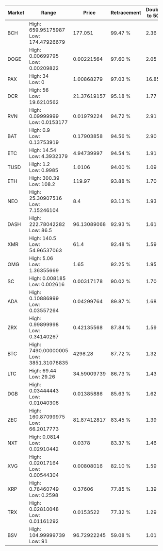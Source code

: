 | Market | Range | Price| Retracement | Doubles to 50% |
| --- | --- | --- | --- | --- |
| BCH | High: 659.95175987<br />Low: 174.47926679 | 177.051 | 99.47 % | 2.36 |
| DOGE | High: 0.00699795<br />Low: 0.00209822 | 0.00221564 | 97.60 % | 2.05 |
| PAX | High: 34<br />Low: 0 | 1.00868279 | 97.03 % | 16.85 |
| DCR | High: 56<br />Low: 19.6210562 | 21.37619157 | 95.18 % | 1.77 |
| RVN | High: 0.09999999<br />Low: 0.0153177 | 0.01979224 | 94.72 % | 2.91 |
| BAT | High: 0.9<br />Low: 0.13753919 | 0.17903858 | 94.56 % | 2.90 |
| ETC | High: 14.54<br />Low: 4.3932379 | 4.94739997 | 94.54 % | 1.91 |
| TUSD | High: 1.2<br />Low: 0.9985 | 1.0106 | 94.00 % | 1.09 |
| ETH | High: 300.39<br />Low: 108.2 | 119.97 | 93.88 % | 1.70 |
| NEO | High: 25.30907516<br />Low: 7.15246104 | 8.4 | 93.13 % | 1.93 |
| DASH | High: 222.78042282<br />Low: 86.5 | 96.13089068 | 92.93 % | 1.61 |
| XMR | High: 140.5<br />Low: 54.96537063 | 61.4 | 92.48 % | 1.59 |
| OMG | High: 5.06<br />Low: 1.36355669 | 1.65 | 92.25 % | 1.95 |
| SC | High: 0.008185<br />Low: 0.002616 | 0.00317178 | 90.02 % | 1.70 |
| ADA | High: 0.10886999<br />Low: 0.03557264 | 0.04299764 | 89.87 % | 1.68 |
| ZRX | High: 0.99899998<br />Low: 0.34140267 | 0.42135568 | 87.84 % | 1.59 |
| BTC | High: 7490.00000005<br />Low: 3851.31078835 | 4298.28 | 87.72 % | 1.32 |
| LTC | High: 69.44<br />Low: 29.26 | 34.59009739 | 86.73 % | 1.43 |
| DGB | High: 0.03444443<br />Low: 0.01040306 | 0.01385886 | 85.63 % | 1.62 |
| ZEC | High: 160.87099975<br />Low: 66.2017773 | 81.87412817 | 83.45 % | 1.39 |
| NXT | High: 0.0814<br />Low: 0.02910442 | 0.0378 | 83.37 % | 1.46 |
| XVG | High: 0.02017164<br />Low: 0.00544304 | 0.00808016 | 82.10 % | 1.59 |
| XRP | High: 0.78460749<br />Low: 0.2598 | 0.37606 | 77.85 % | 1.39 |
| TRX | High: 0.02810048<br />Low: 0.01161292 | 0.0153522 | 77.32 % | 1.29 |
| BSV | High: 104.99999739<br />Low: 91 | 96.72922245 | 59.08 % | 1.01 |
